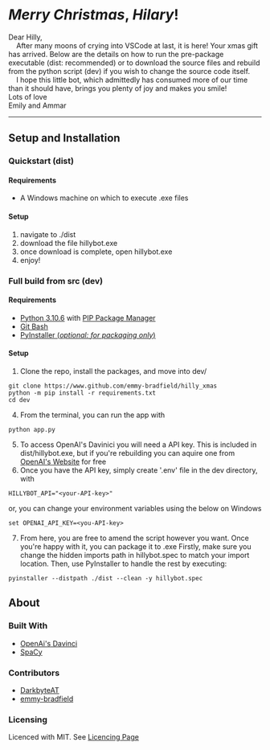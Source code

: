 # $Merry$ $Christmas,$ $Hilary!$

Dear Hilly, <br/>
&nbsp; &nbsp; After many moons of crying into VSCode at last, it is here! Your xmas gift has arrived. Below are the details on how to run the pre-package executable (dist: recommended) or to download the source files and rebuild from the python script (dev) if you wish to change the source code itself. <br/>
&nbsp; &nbsp; I hope this little bot, which admittedly has consumed more of our time than it should have, brings you plenty of joy and makes you smile! <br/>
Lots of love <br/>
Emily and Ammar

--- 

## Setup and Installation

### Quickstart (dist)

#### Requirements
* A Windows machine on which to execute .exe files

#### Setup

1. navigate to ./dist
2. download the file hillybot.exe
3. once download is complete, open hillybot.exe
4. enjoy!

### Full build from src (dev)

#### Requirements
* [Python 3.10.6](https://www.python.org/downloads/) with [PIP Package Manager](https://pypi.org/project/pip/)
* [Git Bash](https://git-scm.com/downloads)
* [PyInstaller (*optional: for packaging only*)](https://pyinstaller.org/en/stable/)

#### Setup
1. Clone the repo, install the packages, and move into dev/
```
git clone https://www.github.com/emmy-bradfield/hilly_xmas
python -m pip install -r requirements.txt
cd dev
```
4. From the terminal, you can run the app with
```
python app.py
```
5. To access OpenAI's Davinici you will need a API key. This is included in dist/hillybot.exe, but if you're rebuilding you can aquire one from [OpenAI's Website](https://openai.com/api/) for free
6. Once you have the API key, simply create '.env' file in the dev directory, with
```
HILLYBOT_API="<your-API-key>"
```
or, you can change your environment variables using the below on Windows
```
set OPENAI_API_KEY=<you-API-key>
```
7. From here, you are free to amend the script however you want. Once you're happy with it, you can package it to .exe Firstly, make sure you change the hidden imports path in hillybot.spec to match your import location. Then, use PyInstaller to handle the rest by executing:
```
pyinstaller --distpath ./dist --clean -y hillybot.spec
```

## About

### Built With
* [OpenAi's Davinci](https://www.github.com/openai)
* [SpaCy](https://github.com/explosion/spaCy)

### Contributors
* [DarkbyteAT](https://www.github.com/darkbyteAT)
* [emmy-bradfield](https://www.github.com/emmy-bradfield)

### Licensing
Licenced with MIT. See [Licencing Page](https://github.com/emmy-bradfield/hilly_xmas/blob/master/LICENSE)